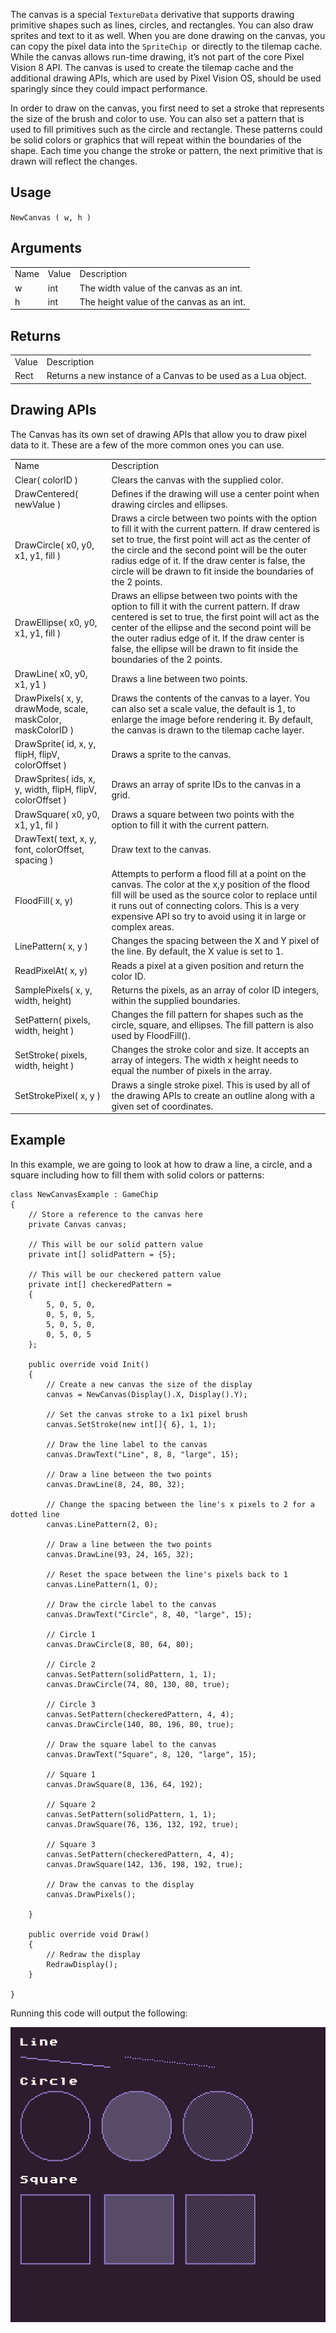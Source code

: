 The canvas is a special `TextureData` derivative that supports drawing primitive shapes such as lines, circles, and rectangles. You can also draw sprites and text to it as well. When you are done drawing on the canvas, you can copy the pixel data into the `SpriteChip `or directly to the tilemap cache. While the canvas allows run-time drawing, it’s not part of the core Pixel Vision 8 API. The canvas is used to create the tilemap cache and the additional drawing APIs, which are used by Pixel Vision OS, should be used sparingly since they could impact performance.

In order to draw on the canvas, you first need to set a stroke that represents the size of the brush and color to use. You can also set a pattern that is used to fill primitives such as the circle and rectangle. These patterns could be solid colors or graphics that will repeat within the boundaries of the shape. Each time you change the stroke or pattern, the next primitive that is drawn will reflect the changes.

## Usage

`NewCanvas ( w, h )`

## Arguments

<table>
  <tr>
    <td>Name</td>
    <td>Value</td>
    <td>Description</td>
  </tr>
  <tr>
    <td>w</td>
    <td>int</td>
    <td>The width value of the canvas as an int.</td>
  </tr>
  <tr>
    <td>h</td>
    <td>int</td>
    <td>The height value of the canvas as an int.</td>
  </tr>
</table>


## Returns

<table>
  <tr>
    <td>Value</td>
    <td>Description</td>
  </tr>
  <tr>
    <td>Rect</td>
    <td>Returns a new instance of a Canvas to be used as a Lua object.</td>
  </tr>
</table>


## Drawing APIs

The Canvas has its own set of drawing APIs that allow you to draw pixel data to it. These are a few of the more common ones you can use.

<table>
  <tr>
    <td>Name</td>
    <td>Description</td>
  </tr>
  <tr>
    <td>Clear( colorID )</td>
    <td>Clears the canvas with the supplied color.</td>
  </tr>
  <tr>
    <td>DrawCentered( newValue )</td>
    <td>Defines if the drawing will use a center point when drawing circles and ellipses.</td>
  </tr>
  <tr>
    <td>DrawCircle( x0, y0, x1, y1, fill )</td>
    <td>Draws a circle between two points with the option to fill it with the current pattern. If draw centered is set to true, the first point will act as the center of the circle and the second point will be the outer radius edge of it. If the draw center is false, the circle will be drawn to fit inside the boundaries of the 2 points.</td>
  </tr>
  <tr>
    <td>DrawEllipse( x0, y0, x1, y1, fill )</td>
    <td>Draws an ellipse between two points with the option to fill it with the current pattern. If draw centered is set to true, the first point will act as the center of the ellipse and the second point will be the outer radius edge of it. If the draw center is false, the ellipse will be drawn to fit inside the boundaries of the 2 points.</td>
  </tr>
  <tr>
    <td>DrawLine( x0, y0, x1, y1 )</td>
    <td>Draws a line between two points.</td>
  </tr>
  <tr>
    <td>DrawPixels( x, y, drawMode, scale, maskColor, maskColorID )</td>
    <td>Draws the contents of the canvas to a layer. You can also set a scale value, the default is 1, to enlarge the image before rendering it. By default, the canvas is drawn to the tilemap cache layer.</td>
  </tr>
  <tr>
    <td>DrawSprite( id, x, y, flipH, flipV, colorOffset )</td>
    <td>Draws a sprite to the canvas.</td>
  </tr>
  <tr>
    <td>DrawSprites( ids, x, y, width, flipH, flipV, colorOffset )</td>
    <td>Draws an array of sprite IDs to the canvas in a grid.</td>
  </tr>
  <tr>
    <td>DrawSquare( x0, y0, x1, y1, fil )</td>
    <td>Draws a square between two points with the option to fill it with the current pattern.</td>
  </tr>
  <tr>
    <td>DrawText( text, x, y, font, colorOffset, spacing )</td>
    <td>Draw text to the canvas.</td>
  </tr>
  <tr>
    <td>FloodFill( x, y)</td>
    <td>Attempts to perform a flood fill at a point on the canvas. The color at the x,y position of the flood fill will be used as the source color to replace until it runs out of connecting colors. This is a very expensive API so try to avoid using it in large or complex areas.</td>
  </tr>
  <tr>
    <td>LinePattern( x, y )</td>
    <td>Changes the spacing between the X and Y pixel of the line. By default, the X value is set to 1.</td>
  </tr>
  <tr>
    <td>ReadPixelAt( x, y)</td>
    <td>Reads a pixel at a given position and return the color ID.</td>
  </tr>
  <tr>
    <td>SamplePixels( x, y, width, height)</td>
    <td>Returns the pixels, as an array of color ID integers, within the supplied boundaries.</td>
  </tr>
  <tr>
    <td>SetPattern( pixels, width, height )</td>
    <td>Changes the fill pattern for shapes such as the circle, square, and ellipses. The fill pattern is also used by FloodFill().</td>
  </tr>
  <tr>
    <td>SetStroke( pixels, width, height )</td>
    <td>Changes the stroke color and size. It accepts an array of integers. The width x height needs to equal the number of pixels in the array.</td>
  </tr>
  <tr>
    <td>SetStrokePixel( x, y )</td>
    <td>Draws a single stroke pixel. This is used by all of the drawing APIs to create an outline along with a given set of coordinates.</td>
  </tr>
</table>


## Example

In this example, we are going to look at how to draw a line, a circle, and a square including how to fill them with solid colors or patterns:

    class NewCanvasExample : GameChip
    {
        // Store a reference to the canvas here
        private Canvas canvas;

        // This will be our solid pattern value
        private int[] solidPattern = {5};

        // This will be our checkered pattern value
        private int[] checkeredPattern =
        {
            5, 0, 5, 0,
            0, 5, 0, 5,
            5, 0, 5, 0,
            0, 5, 0, 5
        };

        public override void Init()
        { 
            // Create a new canvas the size of the display
            canvas = NewCanvas(Display().X, Display().Y);

            // Set the canvas stroke to a 1x1 pixel brush
            canvas.SetStroke(new int[]{ 6}, 1, 1);

            // Draw the line label to the canvas
            canvas.DrawText("Line", 8, 8, "large", 15);

            // Draw a line between the two points
            canvas.DrawLine(8, 24, 80, 32);

            // Change the spacing between the line's x pixels to 2 for a dotted line
            canvas.LinePattern(2, 0);

            // Draw a line between the two points
            canvas.DrawLine(93, 24, 165, 32);

            // Reset the space between the line's pixels back to 1
            canvas.LinePattern(1, 0);

            // Draw the circle label to the canvas
            canvas.DrawText("Circle", 8, 40, "large", 15);

            // Circle 1
            canvas.DrawCircle(8, 80, 64, 80);

            // Circle 2
            canvas.SetPattern(solidPattern, 1, 1);
            canvas.DrawCircle(74, 80, 130, 80, true);

            // Circle 3
            canvas.SetPattern(checkeredPattern, 4, 4);
            canvas.DrawCircle(140, 80, 196, 80, true);

            // Draw the square label to the canvas
            canvas.DrawText("Square", 8, 120, "large", 15);

            // Square 1
            canvas.DrawSquare(8, 136, 64, 192);

            // Square 2
            canvas.SetPattern(solidPattern, 1, 1);
            canvas.DrawSquare(76, 136, 132, 192, true);

            // Square 3
            canvas.SetPattern(checkeredPattern, 4, 4);
            canvas.DrawSquare(142, 136, 198, 192, true);

            // Draw the canvas to the display
            canvas.DrawPixels();

        }

        public override void Draw()
        { 
            // Redraw the display
            RedrawDisplay();
        }

    }

Running this code will output the following:

<p style="text-align:center"><img src="images/NewCanvasOutput_image_0.png" /></p>


